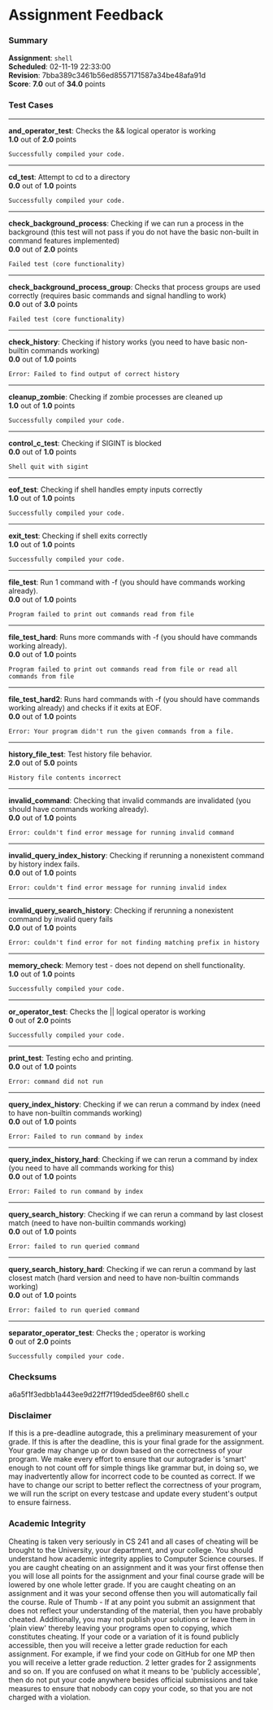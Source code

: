 # Assignment Feedback

### Summary

**Assignment**: `shell`  
**Scheduled**: 02-11-19 22:33:00  
**Revision**: 7bba389c3461b56ed8557171587a34be48afa91d  
**Score**: **7.0** out of **34.0** points

### Test Cases
---

**and_operator_test**: Checks the && logical operator is working  
**1.0** out of **2.0** points
```
Successfully compiled your code.
```
---

**cd_test**: Attempt to cd to a directory  
**0.0** out of **1.0** points
```
Successfully compiled your code.
```
---

**check_background_process**: Checking if we can run a process in the background (this test will not pass if you do not have the basic non-built in command features implemented)  
**0.0** out of **2.0** points
```
Failed test (core functionality)
```
---

**check_background_process_group**: Checks that process groups are used correctly (requires basic commands and signal handling to work)  
**0.0** out of **3.0** points
```
Failed test (core functionality)
```
---

**check_history**: Checking if history works (you need to have basic non-builtin commands working)  
**0.0** out of **1.0** points
```
Error: Failed to find output of correct history
```
---

**cleanup_zombie**: Checking if zombie processes are cleaned up  
**1.0** out of **1.0** points
```
Successfully compiled your code.
```
---

**control_c_test**: Checking if SIGINT is blocked  
**0.0** out of **1.0** points
```
Shell quit with sigint
```
---

**eof_test**: Checking if shell handles empty inputs correctly  
**1.0** out of **1.0** points
```
Successfully compiled your code.
```
---

**exit_test**: Checking if shell exits correctly  
**1.0** out of **1.0** points
```
Successfully compiled your code.
```
---

**file_test**: Run 1 command with -f (you should have commands working already).  
**0.0** out of **1.0** points
```
Program failed to print out commands read from file
```
---

**file_test_hard**: Runs more commands with -f (you should have commands working already).  
**0.0** out of **1.0** points
```
Program failed to print out commands read from file or read all commands from file
```
---

**file_test_hard2**: Runs hard commands with -f (you should have commands working already) and checks if it exits at EOF.  
**0.0** out of **1.0** points
```
Error: Your program didn't run the given commands from a file.
```
---

**history_file_test**: Test history file behavior.  
**2.0** out of **5.0** points
```
History file contents incorrect
```
---

**invalid_command**: Checking that invalid commands are invalidated (you should have commands working already).  
**0.0** out of **1.0** points
```
Error: couldn't find error message for running invalid command
```
---

**invalid_query_index_history**: Checking if rerunning a nonexistent command by history index fails.  
**0.0** out of **1.0** points
```
Error: couldn't find error message for running invalid index
```
---

**invalid_query_search_history**: Checking if rerunning a nonexistent command by invalid query fails  
**0.0** out of **1.0** points
```
Error: couldn't find error for not finding matching prefix in history
```
---

**memory_check**: Memory test - does not depend on shell functionality.  
**1.0** out of **1.0** points
```
Successfully compiled your code.
```
---

**or_operator_test**: Checks the || logical operator is working  
**0** out of **2.0** points
```
Successfully compiled your code.
```
---

**print_test**: Testing echo and printing.  
**0.0** out of **1.0** points
```
Error: command did not run
```
---

**query_index_history**: Checking if we can rerun a command by index (need to have non-builtin commands working)  
**0.0** out of **1.0** points
```
Error: Failed to run command by index
```
---

**query_index_history_hard**: Checking if we can rerun a command by index (you need to have all commands working for this)  
**0.0** out of **1.0** points
```
Error: Failed to run command by index
```
---

**query_search_history**: Checking if we can rerun a command by last closest match (need to have non-builtin commands working)  
**0.0** out of **1.0** points
```
Error: failed to run queried command
```
---

**query_search_history_hard**: Checking if we can rerun a command by last closest match (hard version and need to have non-builtin commands working)  
**0.0** out of **1.0** points
```
Error: failed to run queried command
```
---

**separator_operator_test**: Checks the ; operator is working  
**0** out of **2.0** points
```
Successfully compiled your code.
```
### Checksums

a6a5f1f3edbb1a443ee9d22ff7f19ded5dee8f60 shell.c


### Disclaimer
If this is a pre-deadline autograde, this a preliminary measurement of your grade.
If this is after the deadline, this is your final grade for the assignment.
Your grade may change up or down based on the correctness of your program.
We make every effort to ensure that our autograder is 'smart' enough to not count off
for simple things like grammar but, in doing so, we may inadvertently allow for
incorrect code to be counted as correct.
If we have to change our script to better reflect the correctness of your program,
we will run the script on every testcase and update every student's output to ensure fairness.



### Academic Integrity
Cheating is taken very seriously in CS 241 and all cases of cheating will be brought to the University, your department, and your college.
You should understand how academic integrity applies to Computer Science courses.
If you are caught cheating on an assignment and it was your first offense then you will lose all points for the assignment and your final course
grade will be lowered by one whole letter grade. If you are caught cheating on an assignment and it was your second offense then you will automatically fail the course.
Rule of Thumb - If at any point you submit an assignment that does not reflect your understanding of the material, then you have probably cheated.
Additionally, you may not publish your solutions or leave them in 'plain view' thereby leaving your programs open to copying, which constitutes cheating.
If your code or a variation of it is found publicly accessible, then you will receive a letter grade reduction for each assignment.
For example, if we find your code on GitHub for one MP then you will receive a letter grade reduction. 2 letter grades for 2 assignments and so on.
If you are confused on what it means to be 'publicly accessible', then do not put your code anywhere besides official submissions and take measures
to ensure that nobody can copy your code, so that you are not charged with a violation.


